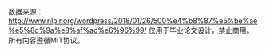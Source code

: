 数据来源：http://www.nlpir.org/wordpress/2018/01/26/500%e4%b8%87%e5%be%ae%e5%8d%9a%e8%af%ad%e6%96%99/
仅用于毕业论文设计，禁止商用。所有内容遵循MIT协议。
